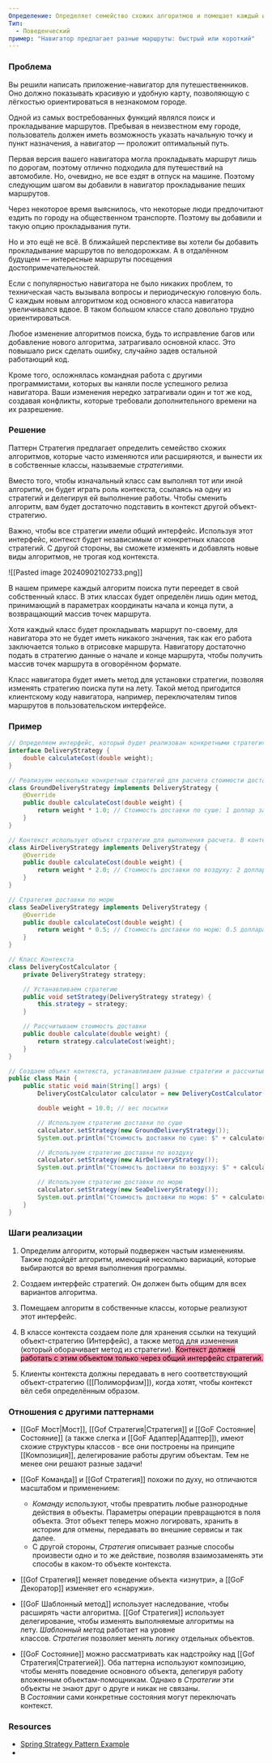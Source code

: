 ```yaml
---
Определение: Определяет семейство схожих алгоритмов и помещает каждый из них в собственный класс, после чего алгоритмы можно взаимозаменять прямо во время исполнения программы.
Тип:
  - Поведенческий
пример: "Навигатор предлагает разные маршруты: быстрый или короткий"
---
```

### Проблема

Вы решили написать приложение-навигатор для путешественников. Оно должно показывать красивую и удобную карту, позволяющую с лёгкостью ориентироваться в незнакомом городе.

Одной из самых востребованных функций являлся поиск и прокладывание маршрутов. Пребывая в неизвестном ему городе, пользователь должен иметь возможность указать начальную точку и пункт назначения, а навигатор — проложит оптимальный путь.

Первая версия вашего навигатора могла прокладывать маршрут лишь по дорогам, поэтому отлично подходила для путешествий на автомобиле. Но, очевидно, не все ездят в отпуск на машине. Поэтому следующим шагом вы добавили в навигатор прокладывание пеших маршрутов.

Через некоторое время выяснилось, что некоторые люди предпочитают ездить по городу на общественном транспорте. Поэтому вы добавили и такую опцию прокладывания пути.

Но и это ещё не всё. В ближайшей перспективе вы хотели бы добавить прокладывание маршрутов по велодорожкам. А в отдалённом будущем — интересные маршруты посещения достопримечательностей.

Если с популярностью навигатора не было никаких проблем, то техническая часть вызывала вопросы и периодическую головную боль. С каждым новым алгоритмом код основного класса навигатора увеличивался вдвое. В таком большом классе стало довольно трудно ориентироваться.

Любое изменение алгоритмов поиска, будь то исправление багов или добавление нового алгоритма, затрагивало основной класс. Это повышало риск сделать ошибку, случайно задев остальной работающий код.

Кроме того, осложнялась командная работа с другими программистами, которых вы наняли после успешного релиза навигатора. Ваши изменения нередко затрагивали один и тот же код, создавая конфликты, которые требовали дополнительного времени на их разрешение.

### Решение 

Паттерн Стратегия предлагает определить семейство схожих алгоритмов, которые часто изменяются или расширяются, и вынести их в собственные классы, называемые _стратегиями_.

Вместо того, чтобы изначальный класс сам выполнял тот или иной алгоритм, он будет играть роль контекста, ссылаясь на одну из стратегий и делегируя ей выполнение работы. Чтобы сменить алгоритм, вам будет достаточно подставить в контекст другой объект-стратегию.

Важно, чтобы все стратегии имели общий интерфейс. Используя этот интерфейс, контекст будет независимым от конкретных классов стратегий. С другой стороны, вы сможете изменять и добавлять новые виды алгоритмов, не трогая код контекста.

![[Pasted image 20240902102733.png]]

В нашем примере каждый алгоритм поиска пути переедет в свой собственный класс. В этих классах будет определён лишь один метод, принимающий в параметрах координаты начала и конца пути, а возвращающий массив точек маршрута.

Хотя каждый класс будет прокладывать маршрут по-своему, для навигатора это не будет иметь никакого значения, так как его работа заключается только в отрисовке маршрута. Навигатору достаточно подать в стратегию данные о начале и конце маршрута, чтобы получить массив точек маршрута в оговорённом формате.

Класс навигатора будет иметь метод для установки стратегии, позволяя изменять стратегию поиска пути на лету. Такой метод пригодится клиентскому коду навигатора, например, переключателям типов маршрутов в пользовательском интерфейсе.

### Пример

```java
// Определяем интерфейс, который будет реализован конкретными стратегиями.
interface DeliveryStrategy {
    double calculateCost(double weight);
}

// Реализуем несколько конкретных стратегий для расчета стоимости доставки.
class GroundDeliveryStrategy implements DeliveryStrategy {
    @Override
    public double calculateCost(double weight) {
        return weight * 1.0; // Стоимость доставки по суше: 1 доллар за кг
    }
}

// Контекст использует объект стратегии для выполнения расчета. В контексте можно динамически менять стратегию.
class AirDeliveryStrategy implements DeliveryStrategy {
    @Override
    public double calculateCost(double weight) {
        return weight * 2.0; // Стоимость доставки по воздуху: 2 доллара за кг
    }
}

// Стратегия доставки по морю
class SeaDeliveryStrategy implements DeliveryStrategy {
    @Override
    public double calculateCost(double weight) {
        return weight * 0.5; // Стоимость доставки по морю: 0.5 доллара за кг
    }
}

// Класс Контекста
class DeliveryCostCalculator {
    private DeliveryStrategy strategy;

    // Устанавливаем стратегию
    public void setStrategy(DeliveryStrategy strategy) {
        this.strategy = strategy;
    }

    // Рассчитываем стоимость доставки
    public double calculate(double weight) {
        return strategy.calculateCost(weight);
    }
}

// Создаем объект контекста, устанавливаем разные стратегии и рассчитываем стоимость доставки.
public class Main {
    public static void main(String[] args) {
        DeliveryCostCalculator calculator = new DeliveryCostCalculator();

        double weight = 10.0; // вес посылки

        // Используем стратегию доставки по суше
        calculator.setStrategy(new GroundDeliveryStrategy());
        System.out.println("Стоимость доставки по суше: $" + calculator.calculate(weight)); // Вывод: Стоимость доставки по суше: $10.0

        // Используем стратегию доставки по воздуху
        calculator.setStrategy(new AirDeliveryStrategy());
        System.out.println("Стоимость доставки по воздуху: $" + calculator.calculate(weight)); // Вывод: Стоимость доставки по воздуху: $20.0

        // Используем стратегию доставки по морю
        calculator.setStrategy(new SeaDeliveryStrategy());
        System.out.println("Стоимость доставки по морю: $" + calculator.calculate(weight)); // Вывод: Стоимость доставки по морю: $5.0
    }
}
```

### Шаги реализации

1. Определим алгоритм, который подвержен частым изменениям. Также подойдёт алгоритм, имеющий несколько вариаций, которые выбираются во время выполнения программы.
    
2. Создаем интерфейс стратегий. Он должен быть общим для всех вариантов алгоритма.
    
3. Помещаем алгоритм в собственные классы, которые реализуют этот интерфейс.
    
4. В классе контекста создаем поле для хранения ссылки на текущий объект-стратегию (Интерфейс), а также метод для изменения (который оборачивает метод из стратегии). <mark style="background: #FF5582A6;">Контекст должен работать с этим объектом только через общий интерфейс стратегий.</mark>
    
5. Клиенты контекста должны передавать в него соответствующий объект-стратегию ([[Полиморфизм]]), когда хотят, чтобы контекст вёл себя определённым образом.
### Отношения с другими паттернами

- [[GoF Мост|Мост]], [[Gof Стратегия|Стратегия]] и [[GoF Состояние|Состояние]] (а также слегка и [[GoF Адаптер|Адаптер]]), имеют схожие структуры классов - все они построены на принципе [[Композиция]], делегирование работы другим объектам. Тем не менее они решают разные задачи!
    
- [[GoF Команда]] и [[Gof Стратегия]] похожи по духу, но отличаются масштабом и применением:
    
    - _Команду_ используют, чтобы превратить любые разнородные действия в объекты. Параметры операции превращаются в поля объекта. Этот объект теперь можно логировать, хранить в истории для отмены, передавать во внешние сервисы и так далее.
    - С другой стороны, _Стратегия_ описывает разные способы произвести одно и то же действие, позволяя взаимозаменять эти способы в каком-то объекте контекста.
    
- [[Gof Стратегия]] меняет поведение объекта «изнутри», а [[GoF Декоратор]] изменяет его «снаружи».
    
- [[GoF Шаблонный метод]] использует наследование, чтобы расширять части алгоритма. [[Gof Стратегия]] использует делегирование, чтобы изменять выполняемые алгоритмы на лету. _Шаблонный метод_ работает на уровне классов. _Стратегия_ позволяет менять логику отдельных объектов.
    
- [[GoF Состояние]] можно рассматривать как надстройку над [[Gof Стратегия|Стратегией]]. Оба паттерна используют композицию, чтобы менять поведение основного объекта, делегируя работу вложенным объектам-помощникам. Однако в _Стратегии_ эти объекты не знают друг о друге и никак не связаны. В _Состоянии_ сами конкретные состояния могут переключать контекст.

### Resources

- [Spring Strategy Pattern Example](https://dzone.com/articles/spring-strategy-pattern)
- 